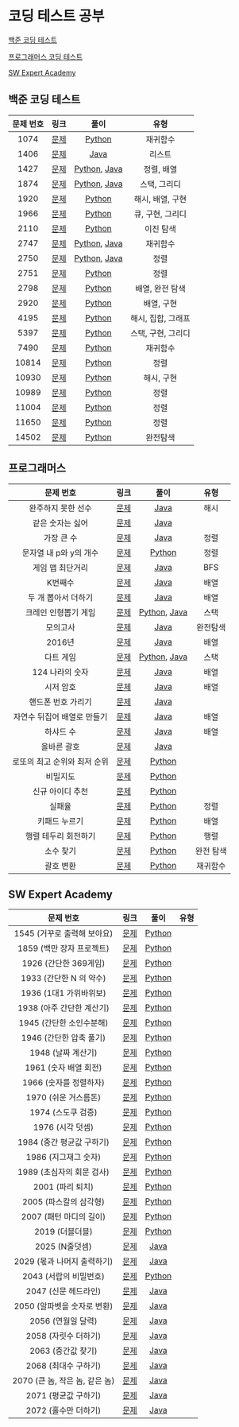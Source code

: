 # 코딩 테스트 공부

[백준 코딩 테스트](#백준-코딩-테스트)

[프로그래머스 코딩 테스트](#프로그래머스)

[SW Expert Academy](#SW-Expert-Academy)

## 백준 코딩 테스트

| 문제 번호 |                     링크                      |                             풀이                             |        유형        |
| :-------: | :-------------------------------------------: | :----------------------------------------------------------: | :----------------: |
|   1074    | [문제](https://www.acmicpc.net/problem/1074)  |                 [Python](./BaekJoon/1074.py)                 |      재귀함수      |
|   1406    | [문제](https://www.acmicpc.net/problem/1406)  |              [Java](./BaekJoon/1406/Main.java)               |       리스트       |
|   1427    | [문제](https://www.acmicpc.net/problem/1427)  | [Python](./BaekJoon/1427/1427.py), [Java](./BaekJoon/1427/Main.java) |     정렬, 배열     |
|   1874    | [문제](https://www.acmicpc.net/problem/1874)  | [Python](./BaekJoon/1874/1874.py), [Java](./BaekJoon/1874/Main.java) |    스택, 그리디    |
|   1920    | [문제](https://www.acmicpc.net/problem/1920)  |                 [Python](./BaekJoon/1920.py)                 |  해시, 배열, 구현  |
|   1966    | [문제](https://www.acmicpc.net/problem/1966)  |                 [Python](./BaekJoon/1966.py)                 |  큐, 구현, 그리디  |
|   2110    | [문제](https://www.acmicpc.net/problem/2110)  |                          [Python]()                          |     이진 탐색      |
|   2747    | [문제](https://www.acmicpc.net/problem/2747)  | [Python](./BaekJoon/2747/2747.py), [Java](./BaekJoon/2747/Main.java) |      재귀함수      |
|   2750    | [문제](https://www.acmicpc.net/problem/2750)  | [Python](./BaekJoon/2750/2750.py), [Java](./BaekJoon/2750/Main.java) |        정렬        |
|   2751    | [문제](https://www.acmicpc.net/problem/2751)  |                 [Python](./BaekJoon/2751.py)                 |        정렬        |
|   2798    | [문제](https://www.acmicpc.net/problem/2798)  |                 [Python](./BaekJoon/2798.py)                 |  배열, 완전 탐색   |
|   2920    | [문제](https://www.acmicpc.net/problem/2920)  |                 [Python](./BaekJoon/2920.py)                 |     배열, 구현     |
|   4195    | [문제](https://www.acmicpc.net/problem/4195)  |                 [Python](./BaekJoon/4195.py)                 | 해시, 집합, 그래프 |
|   5397    | [문제](https://www.acmicpc.net/problem/5397)  |                 [Python](./BaekJoon/5397.py)                 | 스택, 구현, 그리디 |
|   7490    | [문제](https://www.acmicpc.net/problem/7490)  |                 [Python](./BaekJoon/7490.py)                 |      재귀함수      |
|   10814   | [문제](https://www.acmicpc.net/problem/10814) |                [Python](./BaekJoon/10814.py)                 |        정렬        |
|   10930   | [문제](https://www.acmicpc.net/problem/10930) |                [Python](./BaekJoon/10930.py)                 |     해시, 구현     |
|   10989   | [문제](https://www.acmicpc.net/problem/10989) |                [Python](./BaekJoon/10989.py)                 |        정렬        |
|   11004   | [문제](https://www.acmicpc.net/problem/11004) |                [Python](./BaekJoon/11004.py)                 |        정렬        |
|   11650   | [문제](https://www.acmicpc.net/problem/11650) |                [Python](./BaekJoon/11650.py)                 |        정렬        |
|   14502   | [문제](https://www.acmicpc.net/problem/14502) |                [Python](./BaekJoon/14502.py)                 |      완전탐색      |

## 프로그래머스

|          문제 번호           |                             링크                             |                             풀이                             |   유형    |
| :--------------------------: | :----------------------------------------------------------: | :----------------------------------------------------------: | :-------: |
|      완주하지 못한 선수      | [문제](https://programmers.co.kr/learn/courses/30/lessons/42576) |            [Java](./Programmers/42576/Main.java)             |   해시    |
|       같은 숫자는 싫어       | [문제](https://programmers.co.kr/learn/courses/30/lessons/12906) |            [Java](./Programmers/12906/Main.java)             |           |
|          가장 큰 수          | [문제](https://programmers.co.kr/learn/courses/30/lessons/42746) |            [Java](./Programmers/42746/Main.java)             |   정렬    |
|    문자열 내 p와 y의 개수    | [문제](https://programmers.co.kr/learn/courses/30/lessons/12916) |          [Python](./Programmers/12916/solution.py)           |   정렬    |
|       게임 맵 최단거리       | [문제](https://programmers.co.kr/learn/courses/30/lessons/1844) |             [Java](./Programmers/1844/Main.java)             |    BFS    |
|           K번째수            | [문제](https://programmers.co.kr/learn/courses/30/lessons/42748) |          [Java](./Programmers/42748/Solution.java)           |   배열    |
|     두 개 뽑아서 더하기      | [문제](https://programmers.co.kr/learn/courses/30/lessons/68644) |          [Java](./Programmers/68644/Solution.java)           |   배열    |
|     크레인 인형뽑기 게임     | [문제](https://programmers.co.kr/learn/courses/30/lessons/64061) | [Python](./Programmers/64061/solution.py), [Java](./Programmers/64061/Solution.java) |   스택    |
|           모의고사           | [문제](https://programmers.co.kr/learn/courses/30/lessons/42840) |          [Java](./Programmers/42840/Solution.java)           | 완전탐색  |
|            2016년            | [문제](https://programmers.co.kr/learn/courses/30/lessons/12901) |          [Java](./Programmers/12901/Solution.java)           |   배열    |
|          다트 게임           | [문제](https://programmers.co.kr/learn/courses/30/lessons/17682) | [Python](./Programmers/17682/solution.py), [Java](./Programmers/17682/Solution.java) |   스택    |
|       124 나라의 숫자        | [문제](https://programmers.co.kr/learn/courses/30/lessons/12899) |          [Java](./Programmers/12899/Solution.java)           |   배열    |
|          시저 암호           | [문제](https://programmers.co.kr/learn/courses/30/lessons/12926) |          [Java](./Programmers/12926/Solution.java)           |   배열    |
|      핸드폰 번호 가리기      | [문제](https://programmers.co.kr/learn/courses/30/lessons/12948) |          [Java](./Programmers/12948/Solution.java)           |           |
| 자연수 뒤집어 배열로 만들기  | [문제](https://programmers.co.kr/learn/courses/30/lessons/12932) |          [Java](./Programmers/12932/Solution.java)           |   배열    |
|          하샤드 수           | [문제](https://programmers.co.kr/learn/courses/30/lessons/12947) |          [Java](./Programmers/12947/Solution.java)           |   배열    |
|         올바른 괄호          | [문제](https://programmers.co.kr/learn/courses/30/lessons/12909) |          [Java](./Programmers/12909/Solution.java)           |           |
| 로또의 최고 순위와 최저 순위 | [문제](https://programmers.co.kr/learn/courses/30/lessons/77484) |          [Python](./Programmers/77484/solution.py)           |           |
|           비밀지도           | [문제](https://programmers.co.kr/learn/courses/30/lessons/17681) |          [Python](./Programmers/17681/solution.py)           |           |
|       신규 아이디 추천       | [문제](https://programmers.co.kr/learn/courses/30/lessons/72410) |          [Python](./Programmers/72410/solution.py)           |           |
|            실패율            | [문제](https://programmers.co.kr/learn/courses/30/lessons/42889) |          [Python](./Programmers/42889/solution.py)           |   정렬    |
|        키패드 누르기         | [문제](https://programmers.co.kr/learn/courses/30/lessons/67256) |          [Python](./Programmers/67256/solution.py)           |   배열    |
|     행렬 테두리 회전하기     | [문제](https://programmers.co.kr/learn/courses/30/lessons/77485) |          [Python](./Programmers/77485/solution.py)           |   행렬    |
|          소수 찾기           | [문제](https://programmers.co.kr/learn/courses/30/lessons/42839) |          [Python](./Programmers/42839/solution.py)           | 완전 탐색 |
|          괄호 변환           | [문제](https://programmers.co.kr/learn/courses/30/lessons/60058) |          [Python](./Programmers/60058/solution.py)           | 재귀함수  |

## SW Expert Academy

|          문제 번호          |                             링크                             |                   풀이                    |   유형   |
| :-------------------------: | :----------------------------------------------------------: | :---------------------------------------: | :------: |
| 1545 (거꾸로 출력해 보아요)| [문제](https://swexpertacademy.com/main/code/problem/problemDetail.do?contestProbId=AV2gbY0qAAQBBAS0&categoryId=AV2gbY0qAAQBBAS0&categoryType=CODE)| [Python](./SWExpertAcademy/1545/Solution.py) | |
| 1859 (백만 장자 프로젝트)| [문제](https://swexpertacademy.com/main/code/problem/problemDetail.do?contestProbId=AV5LrsUaDxcDFAXc)| [Python](./SWExpertAcademy/1859/Solution.py) | |
| 1926 (간단한 369게임)| [문제](https://swexpertacademy.com/main/code/problem/problemDetail.do?contestProbId=AV5PTeo6AHUDFAUq&categoryId=AV5PTeo6AHUDFAUq&categoryType=CODE)| [Python](./SWExpertAcademy/1926/Solution.py) | |
| 1933 (간단한 N 의 약수)| [문제](https://swexpertacademy.com/main/code/problem/problemDetail.do?contestProbId=AV5PhcWaAKIDFAUq&categoryId=AV5PhcWaAKIDFAUq&categoryType=CODE)| [Python](./SWExpertAcademy/1933/Solution.py) | |
| 1936 (1대1 가위바위보)| [문제](https://swexpertacademy.com/main/code/problem/problemDetail.do?contestProbId=AV5PjKXKALcDFAUq&categoryId=AV5PjKXKALcDFAUq&categoryType=CODE)| [Python](./SWExpertAcademy/1936/Solution.py) | |
| 1938 (아주 간단한 계산기)| [문제](https://swexpertacademy.com/main/code/problem/problemDetail.do?contestProbId=AV5PjsYKAMIDFAUq&categoryId=AV5PjsYKAMIDFAUq&categoryType=CODE)| [Python](./SWExpertAcademy/1938/Solution.py) | |
| 1945 (간단한 소인수분해)| [문제](https://swexpertacademy.com/main/code/problem/problemDetail.do?contestProbId=AV5Pl0Q6ANQDFAUq&categoryId=AV5Pl0Q6ANQDFAUq&categoryType=CODE)| [Python](./SWExpertAcademy/1945/Solution.py) | |
| 1946 (간단한 압축 풀기)| [문제](https://swexpertacademy.com/main/code/problem/problemDetail.do?contestProbId=AV5PmkDKAOMDFAUq&categoryId=AV5PmkDKAOMDFAUq&categoryType=CODE)| [Python](./SWExpertAcademy/1946/Solution.py) | |
| 1948 (날짜 계산기)| [문제](https://swexpertacademy.com/main/code/problem/problemDetail.do?contestProbId=AV5PnnU6AOsDFAUq&categoryId=AV5PnnU6AOsDFAUq&categoryType=CODE&&&)| [Python](./SWExpertAcademy/1948/Solution.py) | |
| 1961 (숫자 배열 회전)| [문제](https://swexpertacademy.com/main/code/problem/problemDetail.do?contestProbId=AV5Pq-OKAVYDFAUq)| [Python](./SWExpertAcademy/1961/Solution.py) | |
| 1966 (숫자를 정렬하자)| [문제](https://swexpertacademy.com/main/code/problem/problemDetail.do?contestProbId=AV5PrmyKAWEDFAUq&categoryId=AV5PrmyKAWEDFAUq&categoryType=CODE)| [Python](./SWExpertAcademy/1966/Solution.py) | |
| 1970 (쉬운 거스름돈)| [문제](https://swexpertacademy.com/main/code/problem/problemDetail.do?contestProbId=AV5PsIl6AXIDFAUq&categoryId=AV5PsIl6AXIDFAUq&categoryType=CODE)| [Python](./SWExpertAcademy/1970/Solution.py) | |
| 1974 (스도쿠 검증)| [문제](https://swexpertacademy.com/main/code/problem/problemDetail.do?contestProbId=AV5Psz16AYEDFAUq&categoryId=AV5Psz16AYEDFAUq&categoryType=CODE)| [Python](./SWExpertAcademy/1974/Solution.py) | |
| 1976 (시각 덧셈)| [문제](https://swexpertacademy.com/main/code/problem/problemDetail.do?contestProbId=AV5PttaaAZIDFAUq&categoryId=AV5PttaaAZIDFAUq&categoryType=CODE)| [Python](./SWExpertAcademy/1976/Solution.py) | |
| 1984 (중간 평균값 구하기)| [문제](https://swexpertacademy.com/main/code/problem/problemDetail.do?contestProbId=AV5Pw_-KAdcDFAUq&categoryId=AV5Pw_-KAdcDFAUq&categoryType=CODE)| [Python](./SWExpertAcademy/1984/Solution.py) | |
| 1986 (지그재그 숫자)| [문제](https://swexpertacademy.com/main/code/problem/problemDetail.do?contestProbId=AV5PxmBqAe8DFAUq&categoryId=AV5PxmBqAe8DFAUq&categoryType=CODE)| [Python](./SWExpertAcademy/1986/Solution.py) | |
| 1989 (초심자의 회문 검사)| [문제](https://swexpertacademy.com/main/code/problem/problemDetail.do?contestProbId=AV5PyTLqAf4DFAUq&categoryId=AV5PyTLqAf4DFAUq&categoryType=CODE)| [Python](./SWExpertAcademy/1989/Solution.py) | |
| 2001 (파리 퇴치)| [문제](https://swexpertacademy.com/main/code/problem/problemDetail.do?contestProbId=AV5PzOCKAigDFAUq&categoryId=AV5PzOCKAigDFAUq&categoryType=CODE)| [Python](./SWExpertAcademy/2001/Solution.py) | |
| 2005 (파스칼의 삼각형)| [문제](https://swexpertacademy.com/main/code/problem/problemDetail.do?contestProbId=AV5P0-h6Ak4DFAUq)| [Python](./SWExpertAcademy/2005/Solution.py) | |
| 2007 (패턴 마디의 길이)| [문제](https://swexpertacademy.com/main/code/problem/problemDetail.do?contestProbId=AV5PhcWaAKIDFAUq&categoryId=AV5PhcWaAKIDFAUq&categoryType=CODE)| [Python](./SWExpertAcademy/2007/Solution.py) | |
| 2019 (더블더블)| [문제](https://swexpertacademy.com/main/code/problem/problemDetail.do?contestProbId=AV5QDEX6AqwDFAUq&categoryId=AV5QDEX6AqwDFAUq&categoryType=CODE)| [Python](./SWExpertAcademy/2019/Solution.py) | |
| 2025 (N줄덧셈)| [문제](https://swexpertacademy.com/main/code/problem/problemDetail.do?contestProbId=AV5QFZtaAscDFAUq&categoryId=AV5QFZtaAscDFAUq&categoryType=CODE)| [Java](./SWExpertAcademy/2025/Solution.java) | |
| 2029 (몫과 나머지 출력하기)| [문제](https://swexpertacademy.com/main/code/problem/problemDetail.do?contestProbId=AV5QGNvKAtEDFAUq&categoryId=AV5QGNvKAtEDFAUq&categoryType=CODE)| [Java](./SWExpertAcademy/2029/Solution.java) | |
| 2043 (서랍의 비밀번호)| [문제](https://swexpertacademy.com/main/code/problem/problemDetail.do?contestProbId=AV5QJ_8KAx8DFAUq&categoryId=AV5QJ_8KAx8DFAUq&categoryType=CODE)| [Python](./SWExpertAcademy/2043/Solution.py) | |
| 2047 (신문 헤드라인)| [문제](https://swexpertacademy.com/main/code/problem/problemDetail.do?contestProbId=AV5QKsLaAy0DFAUq&categoryId=AV5QKsLaAy0DFAUq&categoryType=CODE)| [Java](./SWExpertAcademy/2047/Solution.java) | |
| 2050 (알파벳을 숫자로 변환)| [문제](https://swexpertacademy.com/main/code/problem/problemDetail.do?contestProbId=AV5QLGxKAzQDFAUq&categoryId=AV5QLGxKAzQDFAUq&categoryType=CODE)| [Java](./SWExpertAcademy/2050/Solution.java) | |
| 2056 (연월일 달력)| [문제](https://swexpertacademy.com/main/code/problem/problemDetail.do?contestProbId=AV5QLkdKAz4DFAUq&categoryId=AV5QLkdKAz4DFAUq&categoryType=CODE)| [Java](./SWExpertAcademy/2056/Solution.java) | |
| 2058 (자릿수 더하기)| [문제](https://swexpertacademy.com/main/code/problem/problemDetail.do?contestProbId=AV5QPRjqA10DFAUq&categoryId=AV5QPRjqA10DFAUq&categoryType=CODE)| [Java](./SWExpertAcademy/2058/Solution.java) | |
| 2063 (중간값 찾기)| [문제](https://swexpertacademy.com/main/code/problem/problemDetail.do?contestProbId=AV5QPsXKA2UDFAUq&categoryId=AV5QPsXKA2UDFAUq&categoryType=CODE)| [Java](./SWExpertAcademy/2063/Solution.java) | |
| 2068 (최대수 구하기)| [문제](https://swexpertacademy.com/main/code/problem/problemDetail.do?contestProbId=AV5QQhbqA4QDFAUq&categoryId=AV5QQhbqA4QDFAUq&categoryType=CODE)| [Java](./SWExpertAcademy/2068/Solution.java) | |
| 2070 (큰 놈, 작은 놈, 같은 놈)| [문제](https://swexpertacademy.com/main/code/problem/problemDetail.do?contestProbId=AV5QQ6qqA40DFAUq&categoryId=AV5QQ6qqA40DFAUq&categoryType=CODE)| [Java](./SWExpertAcademy/2070/Solution.java) | |
| 2071 (평균값 구하기)| [문제](https://swexpertacademy.com/main/code/problem/problemDetail.do?contestProbId=AV5QRnJqA5cDFAUq&categoryId=AV5QRnJqA5cDFAUq&categoryType=CODE)| [Java](./SWExpertAcademy/2071/Solution.java) | |
| 2072 (홀수만 더하기)| [문제](https://swexpertacademy.com/main/code/problem/problemDetail.do?contestProbId=AV5QSEhaA5sDFAUq#none)| [Java](./SWExpertAcademy/2072/Solution.java) | |